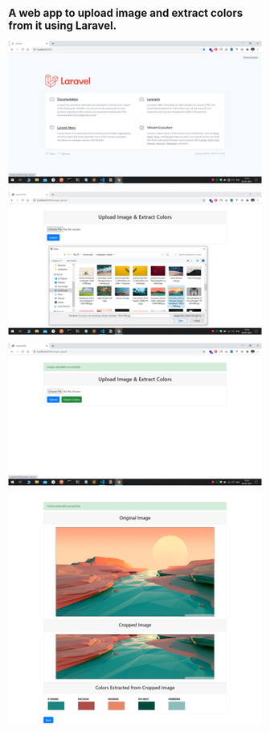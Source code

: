 ## A web app to upload image and extract colors from it using Laravel.

![home](https://github.com/pratik149/laravel-extract-colors/blob/main/docs/images/1.png?raw=true)

![upload_image](https://github.com/pratik149/laravel-extract-colors/blob/main/docs/images/2.png?raw=true)

![upload_success](https://github.com/pratik149/laravel-extract-colors/blob/main/docs/images/3.png?raw=true)

![colors_extracted](https://github.com/pratik149/laravel-extract-colors/blob/main/docs/images/4.png?raw=true)
